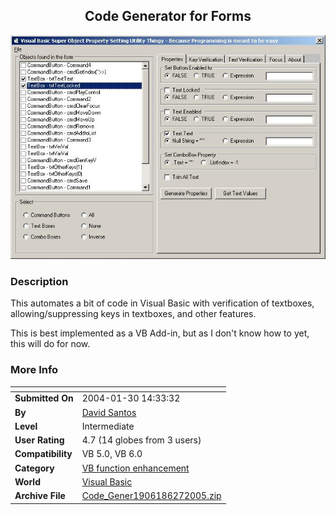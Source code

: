 ﻿<div align="center">

## Code Generator for Forms

<img src="PIC2005627223554694.jpg">
</div>

### Description

This automates a bit of code in Visual Basic with verification of textboxes, allowing/suppressing keys in textboxes, and other features.

This is best implemented as a VB Add-in, but as I don't know how to yet, this will do for now.
 
### More Info
 


<span>             |<span>
---                |---
**Submitted On**   |2004-01-30 14:33:32
**By**             |[David Santos](https://github.com/Planet-Source-Code/PSCIndex/blob/master/ByAuthor/david-santos.md)
**Level**          |Intermediate
**User Rating**    |4.7 (14 globes from 3 users)
**Compatibility**  |VB 5\.0, VB 6\.0
**Category**       |[VB function enhancement](https://github.com/Planet-Source-Code/PSCIndex/blob/master/ByCategory/vb-function-enhancement__1-25.md)
**World**          |[Visual Basic](https://github.com/Planet-Source-Code/PSCIndex/blob/master/ByWorld/visual-basic.md)
**Archive File**   |[Code\_Gener1906186272005\.zip](https://github.com/Planet-Source-Code/david-santos-code-generator-for-forms__1-61369/archive/master.zip)








